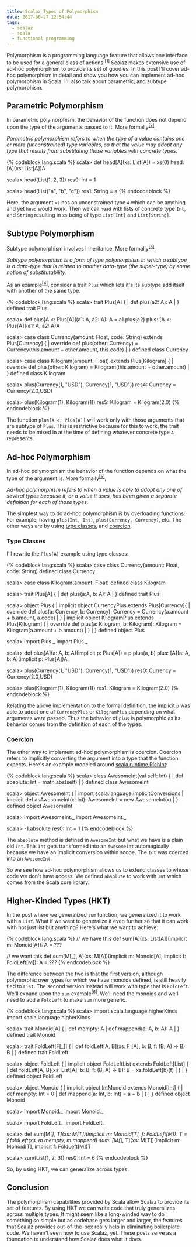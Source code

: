 ```yaml
---
title: Scalaz Types of Polymorphism
date: 2017-06-27 12:54:44
tags: 
  - scalaz
  - scala 
  - functional programming
---
```


Polymorphism is a programming language feature that allows one interface to be used for a general class of actions.<sup>[[1]](http://scala.org.ua/presentations/scala-polymorphism/#/1)</sup> Scalaz makes extensive use of ad-hoc polymorphism to provide its set of goodies. In this post I'll cover ad-hoc polymorphism in detail and show you how you can implement ad-hoc polymorphism in Scala. I'll also talk about parametric, and subtype polymorphism.  

## Parametric Polymorphism  

In parametric polymorphism, the behavior of the function does not depend upon the type of the arguments passed to it. More formally<sup>[[2]](https://wiki.haskell.org/Polymorphism#Parametric_polymorphism)</sup>,  

*Parametric polymorphism refers to when the type of a value contains one or more (unconstrained) type variables, so that the value may adopt any type that results from substituting those variables with concrete types.* 

{% codeblock lang:scala %}
scala> def head[A](xs: List[A]) = xs(0)
head: [A](xs: List[A])A

scala> head(List(1, 2, 3))
res0: Int = 1

scala> head(List("a", "b", "c"))
res1: String = a
{% endcodeblock %}  

Here, the argument `xs` has an unconstrained type `A` which can be anything and yet `head` would work. Then we call `head` with lists of concrete type `Int`, and `String` resulting in `xs` being of type `List[Int]` and `List[String]`.  

## Subtype Polymorphism  

Subtype polymorphism involves inheritance. More formally<sup>[[3]](http://scala.org.ua/presentations/scala-polymorphism/#/10)</sup>, 

*Subtype polymorphism is a form of type polymorphism in which a subtype is a data-type that is related to another data-type (the super-type) by some notion of substitutability.* 

As an example<sup>[[4]](http://eed3si9n.com/learning-scalaz/polymorphism.html#Subtype+polymorphism)</sup>, consider a trait `Plus` which lets it's its subtype add itself with another of the same type.

{% codeblock lang:scala %}
scala> trait Plus[A] {
     |   def plus(a2: A): A
     | }
defined trait Plus

scala> def plus[A <: Plus[A]](a1: A, a2: A): A = a1.plus(a2)
plus: [A <: Plus[A]](a1: A, a2: A)A

scala> case class Currency(amount: Float, code: String) extends Plus[Currency] {
     |   override def plus(other: Currency) = Currency(this.amount + other.amount, this.code)
     | }
defined class Currency

scala> case class Kilogram(amount: Float) extends Plus[Kilogram] {
     |   override def plus(other: Kilogram) = Kilogram(this.amount + other.amount)
     | }
defined class Kilogram

scala> plus(Currency(1, "USD"), Currency(1, "USD"))
res4: Currency = Currency(2.0,USD)

scala> plus(Kilogram(1), Kilogram(1))
res5: Kilogram = Kilogram(2.0)
{% endcodeblock %}  

The function `plus[A <: Plus[A]]` will work only with those arguments that are subtype of `Plus`. This is restrictive because for this to work, the trait needs to be mixed in at the time of defining whatever concrete type `A` represents.  

## Ad-hoc Polymorphism  

In ad-hoc polymorphism the behavior of the function depends on what the type of the argument is. More formally<sup>[[5]](https://wiki.haskell.org/Polymorphism#Ad-hoc_polymorphism)</sup>, 

*Ad-hoc polymorphism refers to when a value is able to adopt any one of several types because it, or a value it uses, has been given a separate definition for each of those types.*

The simplest way to do ad-hoc polymorphism is by overloading functions. For example, having `plus(Int, Int)`, `plus(Currency, Currency)`, etc. The other ways are by using [type classes](http://scala.org.ua/presentations/scala-polymorphism/#/18), and [coercion](http://scala.org.ua/presentations/scala-polymorphism/#/15).  

### Type Classes

I'll rewrite the `Plus[A]` example using type classes:  

{% codeblock lang:scala %}
scala> case class Currency(amount: Float, code: String)
defined class Currency

scala> case class Kilogram(amount: Float)
defined class Kilogram

scala> trait Plus[A] {
     |   def plus(a:A, b: A): A
     | }
defined trait Plus

scala> object Plus {
     |   implicit object CurrencyPlus extends Plus[Currency]{
     |     override def plus(a: Currency, b: Currency): Currency = Currency(a.amount + b.amount, a.code)
     |   }
     |   implicit object KilogramPlus extends Plus[Kilogram] {
     |     override def plus(a: Kilogram, b: Kilogram): Kilogram = Kilogram(a.amount + b.amount)
     |   }
     | }
defined object Plus

scala> import Plus._
import Plus._

scala> def plus[A](a: A, b: A)(implicit p: Plus[A]) = p.plus(a, b)
plus: [A](a: A, b: A)(implicit p: Plus[A])A

scala> plus(Currency(1, "USD"), Currency(1, "USD"))
res0: Currency = Currency(2.0,USD)

scala> plus(Kilogram(1), Kilogram(1))
res1: Kilogram = Kilogram(2.0)
{% endcodeblock %}  

Relating the above implementation to the formal definition, the implicit `p` was able to adopt one of `CurrencyPlus` or `KilogramPlus` depending on what arguments were passed. Thus the behavior of `plus` is polymorphic as its behavior comes from the definition of each of the types.  

### Coercion

The other way to implement ad-hoc polymorphism is coercion. Coercion refers to implicitly converting the argument into a type that the function expects. Here's an example modeled around [scala.runtime.RichInt](https://github.com/scala/scala/blob/05016d9035ab9b1c866bd9f12fdd0491f1ea0cbb/src/library/scala/runtime/RichInt.scala):  

{% codeblock lang:scala %}
scala> class AwesomeInt(val self: Int) {
     |   def absolute: Int = math.abs(self)
     | }
defined class AwesomeInt

scala> object AwesomeInt {
     |   import scala.language.implicitConversions
     |   implicit def asAwesomeInt(x: Int): AwesomeInt = new AwesomeInt(x)
     | }
defined object AwesomeInt

scala> import AwesomeInt._
import AwesomeInt._

scala> -1.absolute
res0: Int = 1
{% endcodeblock %}  

The `absolute` method is defined in `AwesomeInt` but what we have is a plain old `Int`. This `Int` gets transformed into an `AwesomeInt` automagically because we have an implicit conversion within scope. The `Int` was coerced into an `AwesomeInt`.  

So we see how ad-hoc polymorphism allows us to extend classes to whose code we don't have access. We defined `absolute` to work with `Int` which comes from the Scala core library.  

## Higher-Kinded Types (HKT)

In the post where we generalized `sum` function, we generalized it to work with a `List`. What if we want to generalize it even further so that it can work with not just list but anything? Here's what we want to achieve:  

{% codeblock lang:scala %}
// we have this
def sum[A](xs: List[A])(implicit m: Monoid[A]): A = ???

// we want this
def sum[M[_], A](xs: M[A])(implicit m: Monoid[A], implicit f: FoldLeft[M]): A = ???
{% endcodeblock %}

The difference between the two is that the first version, although polymorphic over types for which we have monoids defined, is still heavily tied to `List`. The second version instead will work with type that is `FoldLeft`. We'll expand upon the `sum` example<sup>[[6]](http://bit.ly/c2eTVR)</sup>. We'll need the monoids and we'll need to add a `FoldLeft` to make `sum` more generic.  

{% codeblock lang:scala %}
scala> import scala.language.higherKinds
import scala.language.higherKinds

scala> trait Monoid[A] {
     |   def mempty: A
     |   def mappend(a: A, b: A): A
     | }
defined trait Monoid

scala> trait FoldLeft[F[_]] {
     |   def foldLeft[A, B](xs: F   [A], b: B, f: (B, A) => B): B
     | }
defined trait FoldLeft

scala> object FoldLeft {
     |   implicit object FoldLeftList extends FoldLeft[List] {
     |     def foldLeft[A, B](xs: List[A], b: B, f: (B, A) => B): B = xs.foldLeft(b)(f)
     |   }
     | }
defined object FoldLeft

scala> object Monoid {
     |   implicit object IntMonoid extends Monoid[Int] {
     |     def mempty: Int = 0
     |     def mappend(a: Int, b: Int) = a + b
     |   }
     | }
defined object Monoid

scala> import Monoid._
import Monoid._

scala> import FoldLeft._
import FoldLeft._

scala> def sum[M[_], T](xs: M[T])(implicit m: Monoid[T], f: FoldLeft[M]): T = f.foldLeft(xs, m.mempty, m.mappend)
sum: [M[_], T](xs: M[T])(implicit m: Monoid[T], implicit f: FoldLeft[M])T

scala> sum(List(1, 2, 3))
res0: Int = 6
{% endcodeblock %}  

So, by using HKT, we can generalize across types.   

## Conclusion  

The polymorphism capabilities provided by Scala allow Scalaz to provide its set of features. By using HKT we can write code that truly generalizes across multiple types. It might seem like a long-winded way to do something so simple but as codebase gets larger and larger, the features that Scalaz provides out-of-the-box really help in eliminating boilerplate code. We haven't seen how to use Scalaz, yet. These posts serve as a foundation to understand how Scalaz does what it does.
